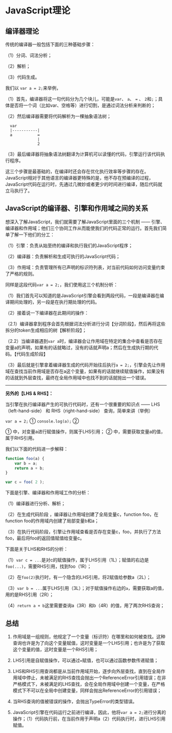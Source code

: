# JavaScript理论

## 编译器理论

传统的编译器一般包括下面的三种基础步骤：

（1）分词、词法分析；

（2）解析；

（3）代码生成。

我们以 `var a = 2;`来举例，

（1）首先，编译器将这一句代码分为几个块儿，可能是`var`、 `a`、 `=` 、 `2`和`;`；具体是否将一个词（比如var、空格等）进行切割，是通过词法分析来判断的；

（2）然后编译器需要将代码解析为一棵抽象语法树；
```
  var
  |-----------|
  a           =
              |
              2
```

（3）最后编译器将抽象语法树翻译为计算机可以读懂的代码，引擎运行该代码执行程序。

这三个步骤是最基础的，在编译时还会存在优化执行效率等步骤的存在。JavaScript相对于其他语言的编译器更特殊的是，他不存在预编译的过程，JavaScript代码在运行时，先通过几微妙或者更少的时间进行编译，随后代码就立马执行了。

## JavaScript的编译器、引擎和作用域之间的关系

想深入了解JavaScript，我们就需要了解JavaScript里面的三个机制 —— 引擎、编译器和作用域；他们三个协同工作从而能使我们的代码正常的运行。首先我们简单了解一下他们的分工：

（1）引擎：负责从始至终的编译和执行我们的JavaScript程序；

（2）编译器：负责解析和生成可执行的JavaScript代码；

（3）作用域：负责管理所有已声明的标识符列表，对当前代码如何访问变量约束了严格的规则。

同样是这段代码`var a = 2;`，我们使用这三个机制分析：

（1）我们首先可以知道的是JavaScript引擎会看到两段代码，一段是编译器在编译期间处理的，另一段是在执行期处理的代码。

（2）接着说一下编译器在此期间的操作：

 （2.1）编译器拿到程序会首先根据词法分析进行分词【分词阶段】，然后再将这些拆分的token生成相应的树【解析阶段】；

 （2.2）当编译器遇到`var a`时，编译器会让作用域在特定的集合中查看是否存在变量a的声明，如果有的话就略过，没有的话就声明a；然后在生成执行期的代码。【代码生成阶段】

（3）最后就是引擎拿着编译器生成的代码开始往后执行`a = 2;`，引擎会先让作用域在查找当前作用域是否存在a这个变量，如果有的话就继续赋值操作，如果没有的话就到外层查找，最终在全局作用域中也找不到的话就抛出一个错误。

---

**另外的【LHS & RHS】：**

当引擎在执行编译器产生的可执行代码时，还有一个很重要的知识点 —— LHS（left-hand-side） 和 RHS（right-hand-side） 查询，简单来讲（举例）

`var a = 2;` ①
`console.log(a);` ②

① 中，对变量a进行赋值操作，则属于LHS引用；
② 中，需要获取变量a的值，属于RHS引用。

我们以下面的代码进一步解释：

```js
function foo(a) {
	var b = a;
	return a + b;
}

var c = foo( 2 );
```

下面是引擎、编译器和作用域工作的分析：

（1）编译器进行分析、解析；

（2）在生成代码阶段 ，编译器让作用域创建了全局变量c，function foo，在function foo的作用域内创建了局部变量b和a；

（3）在执行代码阶段，引擎让作用域查看是否存在变量c，foo，并执行了方法foo，最后将foo的返回值赋值给变量c。


下面是关于LHS和RHS的分析：

（1）`var c = ...`是对c的赋值操作，属于LHS引用（1L）；赋值的右边是`foo(...)`，需要RHS引用，找到foo（1R）；

（2）在`foo(2)`执行时，有一个隐含的LHS引用，将2赋值给参数a（2L）；

（3）`var b = ...`属于LHS引用（3L）；对于赋值操作右边的`a`，需要获取a的值，用的是RHS引用（2R）；

（4）`return a + b`这里需要查询a（3R）和b（4R）的值，用了两次RHS查询；

## 总结

1. 作用域是一组规则，他规定了一个变量（标识符）在哪里和如何被查找。这种查询也许是为了向这个变量赋值，这时变量是一个LHS引用；也许是为了获取这个变量的值，这时变量是一个RHS引用；

2. LHS引用是自赋值操作，可以通过`=`赋值，也可以通过函数参数传递赋值；

3. LHS和RHS引用查询都是从当前作用域开始，逐步向外层查找，直到在全局作用域中停止，未被满足的RHS查找会抛出一个ReferenceError引用错误；在非严格模式下，未被满足的LHS查找，会在全局作用域中创建一个变量，在严格模式下不可以在全局中创建变量，同样会抛出ReferenceError的引用错误；

4. 当RHS查询的值被错误的操作，会抛出TypeError的类型错误。

5. JavaScript引擎在代码运行之前进行编译，因此，他将`var a = 2;`进行分离的操作；（1）代码执行前，在当前作用于声明a（2）代码执行时，进行LHS引用赋值。   